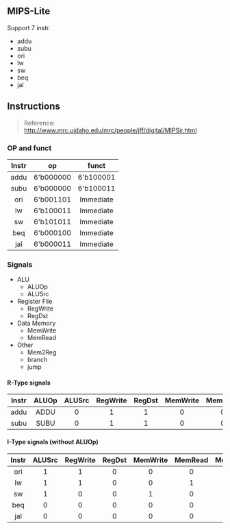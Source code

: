 ## MIPS-Lite

Support 7 instr.

- addu
- subu
- ori
- lw
- sw
- beq
- jal

## Instructions

> Reference:
http://www.mrc.uidaho.edu/mrc/people/jff/digital/MIPSir.html

### OP and funct

|Instr | op        | funct     |
| :--: | :-------: | :--------:|
| addu | 6'b000000 | 6'b100001 |
| subu | 6'b000000 | 6'b100011 |
| ori  | 6'b001101 | Immediate |
| lw   | 6'b100011 | Immediate |
| sw   | 6'b101011 | Immediate |
| beq  | 6'b000100 | Immediate |
| jal  | 6'b000011 | Immediate |

### Signals

- ALU
    - ALUOp
    - ALUSrc
- Register File
    - RegWrite
    - RegDst
- Data Memory
    - MemWrite
    - MemRead
- Other
    - Mem2Reg
    - branch
    - jump

#### R-Type signals

|Instr|ALUOp|ALUSrc|RegWrite|RegDst|MemWrite|MemRead|Mem2Reg|branch|jump |
| :-: | :-: | :--: | :----: | :--: | :----: | :---: | :---: | :--: | :-: |
|addu |ADDU | 0    | 1      | 1    | 0      | 0     | 0     | 0    | 1   |
|subu |SUBU | 0    | 1      | 1    | 0      | 0     | 0     | 0    | 1   |

#### I-Type signals (without ALUOp)

|Instr|ALUSrc|RegWrite|RegDst|MemWrite|MemRead|Mem2Reg|branch|jump |
| :-: | :--: | :----: | :--: | :----: | :---: | :---: | :--: | :-: |
| ori | 1    | 1      | 0    | 0      | 0     | 0     | 0    | 1   |
| lw  | 1    | 1      | 0    | 0      | 1     | 1     | 0    | 1   |
| sw  | 1    | 0      | 0    | 1      | 0     | 0     | 0    | 1   |
| beq | 0    | 0      | 0    | 0      | 0     | 0     | 1    | 1   |
| jal | 0    | 0      | 0    | 0      | 0     | 0     | 0    | 0   |
